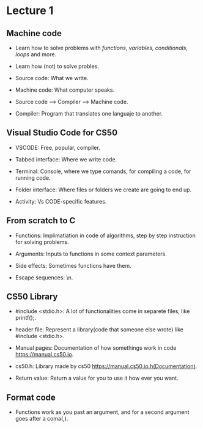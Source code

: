 # Lecture 1

## Machine code

- Learn how to solve problems with *functions*, *variables*, *conditionals*,
  *loops* and more.

- Learn how (not) to solve probles.

- Source code: What we write.

- Machine code: What computer speaks.

- Source code --> Compiler --> Machine code.

- Compiler: Program that translates one languaje to another.

## Visual Studio Code for CS50

- VSCODE: Free, popular, compiler.

- Tabbed interface: Where we write code.

- Terminal: Console, where we type comands, for compiling a code, for running code.

- Folder interface: Where files or folders we create are going to end up.

- Activity: Vs CODE-specific features.

## From scratch to C

- Functions: Implimatiation in code of algorithms, step by step instruction
  for solving problems.

- Arguments: Inputs to functions in some context parameters.

- Side effects: Sometimes functions have them.

- Escape sequences: \n.

## CS50 Library

- #include <stdio.h>: A lot of functionalities come in separete files,
like printf();.

- header file: Represent a library(code that someone else wrote) 
like #include <stdio.h>.

- Manual pages: Documentation of how somethings work in code https://manual.cs50.io.

- cs50.h: Library made by cs50 https://manual.cs50.io.h(Documentation).

- Return value: Return a value for you to use it how ever you want.

## Format code

- Functions work as you past an argument, and for a second argument 
goes after a coma(,).